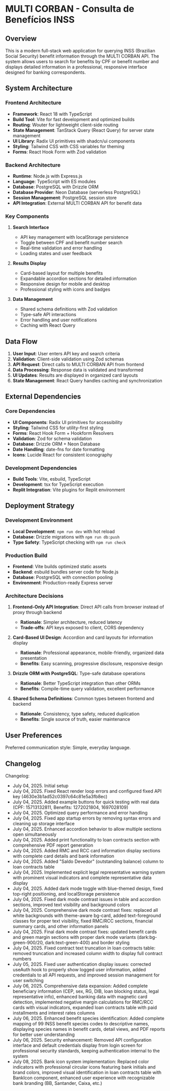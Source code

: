 # MULTI CORBAN - Consulta de Benefícios INSS

## Overview

This is a modern full-stack web application for querying INSS (Brazilian Social Security) benefit information through the MULTI CORBAN API. The system allows users to search for benefits by CPF or benefit number and displays detailed information in a professional, responsive interface designed for banking correspondents.

## System Architecture

### Frontend Architecture
- **Framework**: React 18 with TypeScript
- **Build Tool**: Vite for fast development and optimized builds
- **Routing**: Wouter for lightweight client-side routing
- **State Management**: TanStack Query (React Query) for server state management
- **UI Library**: Radix UI primitives with shadcn/ui components
- **Styling**: Tailwind CSS with CSS variables for theming
- **Forms**: React Hook Form with Zod validation

### Backend Architecture
- **Runtime**: Node.js with Express.js
- **Language**: TypeScript with ES modules
- **Database**: PostgreSQL with Drizzle ORM
- **Database Provider**: Neon Database (serverless PostgreSQL)
- **Session Management**: PostgreSQL session store
- **API Integration**: External MULTI CORBAN API for benefit data

### Key Components

1. **Search Interface**
   - API key management with localStorage persistence
   - Toggle between CPF and benefit number search
   - Real-time validation and error handling
   - Loading states and user feedback

2. **Results Display**
   - Card-based layout for multiple benefits
   - Expandable accordion sections for detailed information
   - Responsive design for mobile and desktop
   - Professional styling with icons and badges

3. **Data Management**
   - Shared schema definitions with Zod validation
   - Type-safe API interactions
   - Error handling and user notifications
   - Caching with React Query

## Data Flow

1. **User Input**: User enters API key and search criteria
2. **Validation**: Client-side validation using Zod schemas
3. **API Request**: Direct calls to MULTI CORBAN API from frontend
4. **Data Processing**: Response data is validated and transformed
5. **UI Updates**: Results are displayed in organized card layouts
6. **State Management**: React Query handles caching and synchronization

## External Dependencies

### Core Dependencies
- **UI Components**: Radix UI primitives for accessibility
- **Styling**: Tailwind CSS for utility-first styling
- **Forms**: React Hook Form + Hookform Resolvers
- **Validation**: Zod for schema validation
- **Database**: Drizzle ORM + Neon Database
- **Date Handling**: date-fns for date formatting
- **Icons**: Lucide React for consistent iconography

### Development Dependencies
- **Build Tools**: Vite, esbuild, TypeScript
- **Development**: tsx for TypeScript execution
- **Replit Integration**: Vite plugins for Replit environment

## Deployment Strategy

### Development Environment
- **Local Development**: `npm run dev` with hot reload
- **Database**: Drizzle migrations with `npm run db:push`
- **Type Safety**: TypeScript checking with `npm run check`

### Production Build
- **Frontend**: Vite builds optimized static assets
- **Backend**: esbuild bundles server code for Node.js
- **Database**: PostgreSQL with connection pooling
- **Environment**: Production-ready Express server

### Architecture Decisions

1. **Frontend-Only API Integration**: Direct API calls from browser instead of proxy through backend
   - **Rationale**: Simpler architecture, reduced latency
   - **Trade-offs**: API keys exposed to client, CORS dependency

2. **Card-Based UI Design**: Accordion and card layouts for information display
   - **Rationale**: Professional appearance, mobile-friendly, organized data presentation
   - **Benefits**: Easy scanning, progressive disclosure, responsive design

3. **Drizzle ORM with PostgreSQL**: Type-safe database operations
   - **Rationale**: Better TypeScript integration than other ORMs
   - **Benefits**: Compile-time query validation, excellent performance

4. **Shared Schema Definitions**: Common types between frontend and backend
   - **Rationale**: Consistency, type safety, reduced duplication
   - **Benefits**: Single source of truth, easier maintenance

## User Preferences

Preferred communication style: Simple, everyday language.

## Changelog

Changelog:
- July 04, 2025. Initial setup
- July 04, 2025. Fixed React render loop errors and configured fixed API key (4630e3b1ad52c0397c64c81e5a3fb8ec)
- July 04, 2025. Added example buttons for quick testing with real data (CPF: 15713132811, Benefits: 1272021804, 1697028109)
- July 04, 2025. Optimized query performance and error handling
- July 04, 2025. Fixed app startup errors by removing syntax errors and cleaning up storage interface
- July 04, 2025. Enhanced accordion behavior to allow multiple sections open simultaneously
- July 04, 2025. Added print functionality to loan contracts section with comprehensive PDF report generation
- July 04, 2025. Added RMC and RCC card information display sections with complete card details and bank information
- July 04, 2025. Added "Saldo Devedor" (outstanding balance) column to loan contracts table
- July 04, 2025. Implemented explicit legal representative warning system with prominent visual indicators and complete representative data display
- July 04, 2025. Added dark mode toggle with blue-themed design, fixed top-right positioning, and localStorage persistence
- July 04, 2025. Fixed dark mode contrast issues in table and accordion sections, improved text visibility and background colors
- July 04, 2025. Comprehensive dark mode contrast fixes: replaced all white backgrounds with theme-aware bg-card, added text-foreground classes for proper text visibility, fixed RMC/RCC sections, financial summary cards, and other information panels
- July 04, 2025. Final dark mode contrast fixes: updated benefit cards and green margin sections with proper dark mode variants (dark:bg-green-900/20, dark:text-green-400) and border styling
- July 04, 2025. Fixed contract text truncation in loan contracts table: removed truncation and increased column width to display full contract numbers
- July 05, 2025. Fixed user authentication display issues: corrected useAuth hook to properly show logged user information, added credentials to all API requests, and improved session management for user switching
- July 06, 2025. Comprehensive data expansion: Added complete beneficiary information (CEP, sex, RG, DIB, loan blocking status, legal representative info), enhanced banking data with magnetic card detection, implemented negative margin calculations for RMC/RCC cards with visual indicators, expanded loan contracts table with paid installments and interest rates columns
- July 06, 2025. Enhanced benefit species identification: Added complete mapping of 99 INSS benefit species codes to descriptive names, displaying species names in benefit cards, detail views, and PDF reports for better user understanding
- July 06, 2025. Security enhancement: Removed API configuration interface and default credentials display from login screen for professional security standards, keeping authentication internal to the system
- July 08, 2025. Bank icon system implementation: Replaced color indicators with professional circular icons featuring bank initials and brand colors, improved visual identification in loan contracts table with BankIcon component, enhanced user experience with recognizable bank branding (BB, Santander, Caixa, etc.)